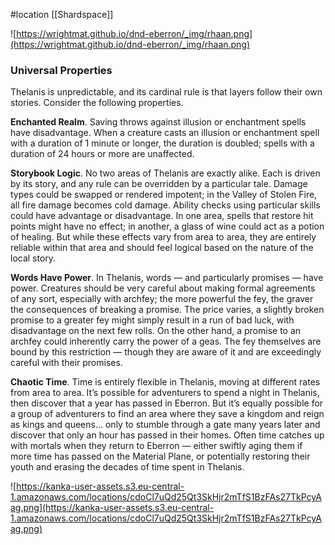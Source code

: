  #location [[Shardspace]]

![https://wrightmat.github.io/dnd-eberron/_img/rhaan.png](https://wrightmat.github.io/dnd-eberron/_img/rhaan.png)

### Universal Properties

Thelanis is unpredictable, and its cardinal rule is that layers follow their own stories. Consider the following properties.

**Enchanted Realm**. Saving throws against illusion or enchantment spells have disadvantage. When a creature casts an illusion or enchantment spell with a duration of 1 minute or longer, the duration is doubled; spells with a duration of 24 hours or more are unaffected.

**Storybook Logic**. No two areas of Thelanis are exactly alike. Each is driven by its story, and any rule can be overridden by a particular tale. Damage types could be swapped or rendered impotent; in the Valley of Stolen Fire, all fire damage becomes cold damage. Ability checks using particular skills could have advantage or disadvantage. In one area, spells that restore hit points might have no effect; in another, a glass of wine could act as a potion of healing. But while these effects vary from area to area, they are entirely reliable within that area and should feel logical based on the nature of the local story.

**Words Have Power**. In Thelanis, words — and particularly promises — have power. Creatures should be very careful about making formal agreements of any sort, especially with archfey; the more powerful the fey, the graver the consequences of breaking a promise. The price varies, a slightly broken promise to a greater fey might simply result in a run of bad luck, with disadvantage on the next few rolls. On the other hand, a promise to an archfey could inherently carry the power of a geas. The fey themselves are bound by this restriction — though they are aware of it and are exceedingly careful with their promises.

**Chaotic Time**. Time is entirely flexible in Thelanis, moving at different rates from area to area. It’s possible for adventurers to spend a night in Thelanis, then discover that a year has passed in Eberron. But it’s equally possible for a group of adventurers to find an area where they save a kingdom and reign as kings and queens... only to stumble through a gate many years later and discover that only an hour has passed in their homes. Often time catches up with mortals when they return to Eberron — either swiftly aging them if more time has passed on the Material Plane, or potentially restoring their youth and erasing the decades of time spent in Thelanis.

![https://kanka-user-assets.s3.eu-central-1.amazonaws.com/locations/cdoCl7uQd25Qt3SkHjr2mTfS1BzFAs27TkPcyAag.png](https://kanka-user-assets.s3.eu-central-1.amazonaws.com/locations/cdoCl7uQd25Qt3SkHjr2mTfS1BzFAs27TkPcyAag.png)